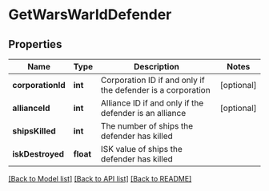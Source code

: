 # GetWarsWarIdDefender

## Properties
Name | Type | Description | Notes
------------ | ------------- | ------------- | -------------
**corporationId** | **int** | Corporation ID if and only if the defender is a corporation | [optional] 
**allianceId** | **int** | Alliance ID if and only if the defender is an alliance | [optional] 
**shipsKilled** | **int** | The number of ships the defender has killed | 
**iskDestroyed** | **float** | ISK value of ships the defender has killed | 

[[Back to Model list]](../README.md#documentation-for-models) [[Back to API list]](../README.md#documentation-for-api-endpoints) [[Back to README]](../README.md)


